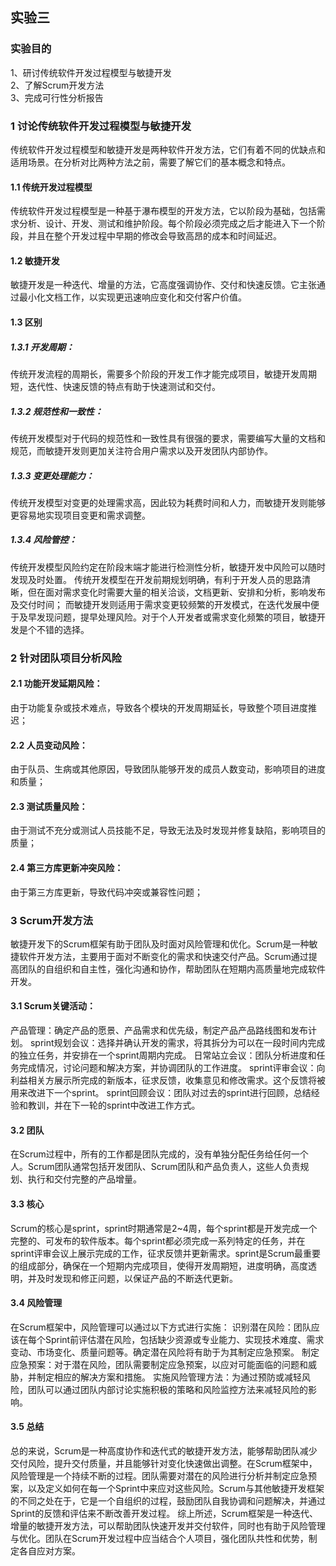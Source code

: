 ## 实验三
### 实验目的
1、研讨传统软件开发过程模型与敏捷开发  
2、了解Scrum开发方法  
3、完成可行性分析报告  

### 1 讨论传统软件开发过程模型与敏捷开发
传统软件开发过程模型和敏捷开发是两种软件开发方法，它们有着不同的优缺点和适用场景。在分析对比两种方法之前，需要了解它们的基本概念和特点。
#### 1.1 传统开发过程模型
传统软件开发过程模型是一种基于瀑布模型的开发方法，它以阶段为基础，包括需求分析、设计、开发、测试和维护阶段。每个阶段必须完成之后才能进入下一个阶段，并且在整个开发过程中早期的修改会导致高昂的成本和时间延迟。
#### 1.2 敏捷开发
敏捷开发是一种迭代、增量的方法，它高度强调协作、交付和快速反馈。它主张通过最小化文档工作，以实现更迅速响应变化和交付客户价值。
#### 1.3 区别
##### 1.3.1 开发周期：
传统开发流程的周期长，需要多个阶段的开发工作才能完成项目，敏捷开发周期短，迭代性、快速反馈的特点有助于快速测试和交付。
##### 1.3.2 规范性和一致性：
传统开发模型对于代码的规范性和一致性具有很强的要求，需要编写大量的文档和规范，而敏捷开发则更加关注符合用户需求以及开发团队内部协作。
##### 1.3.3 变更处理能力：
传统开发模型对变更的处理需求高，因此较为耗费时间和人力，而敏捷开发则能够更容易地实现项目变更和需求调整。
##### 1.3.4 风险管控：
传统开发模型风险约定在阶段末端才能进行检测性分析，敏捷开发中风险可以随时发现及时处置。
传统开发模型在开发前期规划明确，有利于开发人员的思路清晰，但在面对需求变化时需要大量的相关洽谈，文档更新、安排和分析，影响发布及交付时间；  而敏捷开发则适用于需求变更较频繁的开发模式，在迭代发展中便于及早发现问题，提早处理风险。对于个人开发者或需求变化频繁的项目，敏捷开发是个不错的选择。

### 2 针对团队项目分析风险
#### 2.1 功能开发延期风险：
由于功能复杂或技术难点，导致各个模块的开发周期延长，导致整个项目进度推迟；
#### 2.2 人员变动风险：
由于队员、生病或其他原因，导致团队能够开发的成员人数变动，影响项目的进度和质量；
#### 2.3 测试质量风险：
由于测试不充分或测试人员技能不足，导致无法及时发现并修复缺陷，影响项目的质量；
#### 2.4 第三方库更新冲突风险：
由于第三方库更新，导致代码冲突或兼容性问题；

### 3 Scrum开发方法
敏捷开发下的Scrum框架有助于团队及时面对风险管理和优化。Scrum是一种敏捷软件开发方法，主要用于面对不断变化的需求和快速交付产品。Scrum通过提高团队的自组织和自主性，强化沟通和协作，帮助团队在短期内高质量地完成软件开发。
#### 3.1 Scrum关键活动：
产品管理：确定产品的愿景、产品需求和优先级，制定产品产品路线图和发布计划。
sprint规划会议：选择并确认开发的需求，将其拆分为可以在一段时间内完成的独立任务，并安排在一个sprint周期内完成。
日常站立会议：团队分析进度和任务完成情况，讨论问题和解决方案，并协调团队的工作进度。
sprint评审会议：向利益相关方展示所完成的新版本，征求反馈，收集意见和修改需求。这个反馈将被用来改进下一个sprint。
sprint回顾会议：团队对过去的sprint进行回顾，总结经验和教训，并在下一轮的sprint中改进工作方式。
#### 3.2 团队
在Scrum过程中，所有的工作都是团队完成的，没有单独分配任务给任何一个人。Scrum团队通常包括开发团队、Scrum团队和产品负责人，这些人负责规划、执行和交付完整的产品增量。
#### 3.3 核心
Scrum的核心是sprint，sprint时期通常是2~4周，每个sprint都是开发完成一个完整的、可发布的软件版本。每个sprint都必须完成一系列特定的任务，并在sprint评审会议上展示完成的工作，征求反馈并更新需求。sprint是Scrum最重要的组成部分，确保在一个短期内完成项目，使得开发周期短，进度明确，高度透明，并及时发现和修正问题，以保证产品的不断迭代更新。
#### 3.4 风险管理
在Scrum框架中，风险管理可以通过以下方式进行实施：
识别潜在风险：团队应该在每个Sprint前评估潜在风险，包括缺少资源或专业能力、实现技术难度、需求变动、市场变化、质量问题等。确定潜在风险将有助于为其制定应急预案。
制定应急预案：对于潜在风险，团队需要制定应急预案，以应对可能面临的问题和威胁，并制定相应的解决方案和措施。
实施风险管理方法：为通过预防或减轻风险，团队可以通过团队内部讨论实施积极的策略和风险监控方法来减轻风险的影响。
#### 3.5 总结
总的来说，Scrum是一种高度协作和迭代式的敏捷开发方法，能够帮助团队减少交付风险，提升交付质量，并且能够针对变化快速做出调整。在Scrum框架中，风险管理是一个持续不断的过程。团队需要对潜在的风险进行分析并制定应急预案，以及定义如何在每一个Sprint中来应对这些风险。Scrum与其他敏捷开发框架的不同之处在于，它是一个自组织的过程，鼓励团队自我协调和问题解决，并通过Sprint的反馈和评估来不断改善开发过程。
综上所述，Scrum框架是一种迭代、增量的敏捷开发方法，可以帮助团队快速开发并交付软件，同时也有助于风险管理与优化。团队在Scrum开发过程中应当结合个人项目，强化团队共性和优势，制定各自应对方案。
